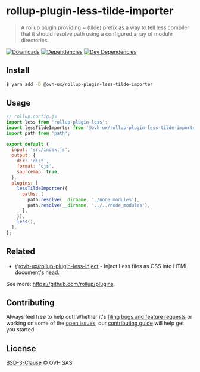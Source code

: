 # rollup-plugin-less-tilde-importer

> A rollup plugin providing ~ (tilde) prefix as a way to tell less compiler that it should resolve path using a configured array of module directories.

[![Downloads](https://badgen.net/npm/dt/@ovh-ux/rollup-plugin-less-tilde-importer)](https://npmjs.com/package/@ovh-ux/rollup-plugin-less-tilde-importer) [![Dependencies](https://badgen.net/david/dep/ovh/rollup-plugin-less-tilde-importer)](https://npmjs.com/package/@ovh-ux/rollup-plugin-less-tilde-importer?activeTab=dependencies) [![Dev Dependencies](https://badgen.net/david/dev/ovh/rollup-plugin-less-tilde-importer)](https://npmjs.com/package/@ovh-ux/rollup-plugin-less-tilde-importer?activeTab=dependencies)

## Install

```sh
$ yarn add -D @ovh-ux/rollup-plugin-less-tilde-importer
```

## Usage

```js
// rollup.config.js
import less from 'rollup-plugin-less';
import lessTildeImporter from '@ovh-ux/rollup-plugin-less-tilde-importer';
import path from 'path';

export default {
  input: 'src/index.js',
  output: {
    dir: 'dist',
    format: 'cjs',
    sourcemap: true,
  },
  plugins: [
    lessTildeImporter({
      paths: [
        path.resolve(__dirname, './node_modules'),
        path.resolve(__dirname, '../../node_modules'),
      ],
    }),
    less(),
  ],
};
```

## Related

- [@ovh-ux/rollup-plugin-less-inject](https://github.com/ovh/rollup-plugin-less-inject) - Inject Less files as CSS into HTML document's head.

See more: https://github.com/rollup/plugins.

## Contributing

Always feel free to help out! Whether it's [filing bugs and feature requests](https://github.com/ovh/rollup-plugin-less-tilde-importer/issues/new) or working on some of the [open issues](https://github.com/ovh/rollup-plugin-less-tilde-importer/issues), our [contributing guide](CONTRIBUTING.md) will help get you started.

## License

[BSD-3-Clause](LICENSE) © OVH SAS
